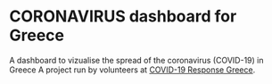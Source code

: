 # CORONAVIRUS dashboard for Greece
A dashboard to vizualise the spread of the coronavirus (COVID-19) in Greece
A project run by volunteers at [COVID-19 Response Greece](https://www.covid19response.gr).
